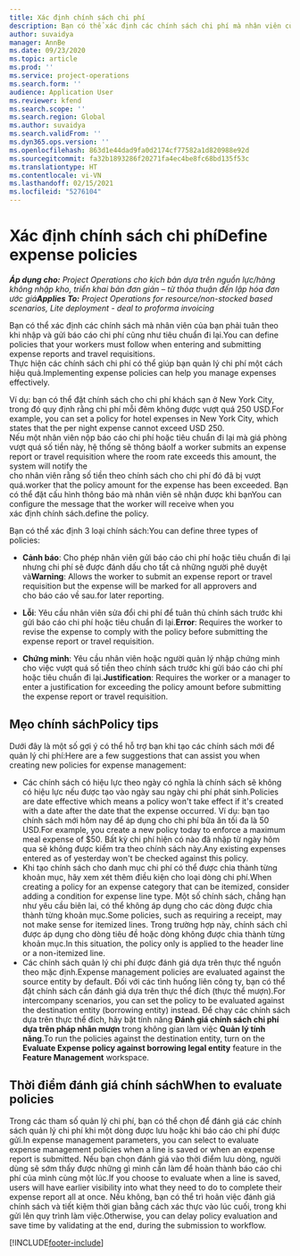 ```yaml
---
title: Xác định chính sách chi phí
description: Bạn có thể xác định các chính sách chi phí mà nhân viên của bạn phải tuân theo khi nhập và gửi báo cáo chi phí cũng như tiêu chuẩn đi lại.
author: suvaidya
manager: AnnBe
ms.date: 09/23/2020
ms.topic: article
ms.prod: ''
ms.service: project-operations
ms.search.form: ''
audience: Application User
ms.reviewer: kfend
ms.search.scope: ''
ms.search.region: Global
ms.author: suvaidya
ms.search.validFrom: ''
ms.dyn365.ops.version: ''
ms.openlocfilehash: 863d1e44dad9fa0d2174cf77582a1d820988e92d
ms.sourcegitcommit: fa32b1893286f20271fa4ec4be8fc68bd135f53c
ms.translationtype: HT
ms.contentlocale: vi-VN
ms.lasthandoff: 02/15/2021
ms.locfileid: "5276104"
---
```

# <a name="define-expense-policies"></a><span data-ttu-id="ccf43-103">Xác định chính sách chi phí</span><span class="sxs-lookup"><span data-stu-id="ccf43-103">Define expense policies</span></span>

<span data-ttu-id="ccf43-104">_**Áp dụng cho:** Project Operations cho kịch bản dựa trên nguồn lực/hàng không nhập kho, triển khai bản đơn giản – từ thỏa thuận đến lập hóa đơn ước giá_</span><span class="sxs-lookup"><span data-stu-id="ccf43-104">_**Applies To:** Project Operations for resource/non-stocked based scenarios, Lite deployment - deal to proforma invoicing_</span></span>

<span data-ttu-id="ccf43-105">Bạn có thể xác định các chính sách mà nhân viên của bạn phải tuân theo khi nhập và gửi báo cáo chi phí cũng như tiêu chuẩn đi lại.</span><span class="sxs-lookup"><span data-stu-id="ccf43-105">You can define policies that your workers must follow when entering and submitting expense reports and travel requisitions.</span></span>         
<span data-ttu-id="ccf43-106">Thực hiện các chính sách chi phí có thể giúp bạn quản lý chi phí một cách hiệu quả.</span><span class="sxs-lookup"><span data-stu-id="ccf43-106">Implementing expense policies can help you manage expenses effectively.</span></span>         

<span data-ttu-id="ccf43-107">Ví dụ: bạn có thể đặt chính sách cho chi phí khách sạn ở New York City, trong đó quy định rằng chi phí mỗi đêm không được vượt quá 250 USD.</span><span class="sxs-lookup"><span data-stu-id="ccf43-107">For example, you can set a policy for hotel expenses in New York City, which states that the per night expense cannot exceed USD 250.</span></span>       
<span data-ttu-id="ccf43-108">Nếu một nhân viên nộp báo cáo chi phí hoặc tiêu chuẩn đi lại mà giá phòng vượt quá số tiền này, hệ thống sẽ thông báo</span><span class="sxs-lookup"><span data-stu-id="ccf43-108">If a worker submits an expense report or travel requisition where the room rate exceeds this amount, the system will notify the</span></span>         
<span data-ttu-id="ccf43-109">cho nhân viên rằng số tiền theo chính sách cho chi phí đó đã bị vượt quá.</span><span class="sxs-lookup"><span data-stu-id="ccf43-109">worker that the policy amount for the expense has been exceeded.</span></span> <span data-ttu-id="ccf43-110">Bạn có thể đặt cấu hình thông báo mà nhân viên sẽ nhận được khi bạn</span><span class="sxs-lookup"><span data-stu-id="ccf43-110">You can configure the message that the worker will receive when you</span></span>        
<span data-ttu-id="ccf43-111">xác định chính sách.</span><span class="sxs-lookup"><span data-stu-id="ccf43-111">define the policy.</span></span>      
        
<span data-ttu-id="ccf43-112">Bạn có thể xác định 3 loại chính sách:</span><span class="sxs-lookup"><span data-stu-id="ccf43-112">You can define three types of policies:</span></span>         
        
- <span data-ttu-id="ccf43-113">**Cảnh báo**: Cho phép nhân viên gửi báo cáo chi phí hoặc tiêu chuẩn đi lại nhưng chi phí sẽ được đánh dấu cho tất cả những người phê duyệt và</span><span class="sxs-lookup"><span data-stu-id="ccf43-113">**Warning**: Allows the worker to submit an expense report or travel requisition but the expense will be marked for all approvers and</span></span>         
  <span data-ttu-id="ccf43-114">cho báo cáo về sau.</span><span class="sxs-lookup"><span data-stu-id="ccf43-114">for later reporting.</span></span>        

- <span data-ttu-id="ccf43-115">**Lỗi**: Yêu cầu nhân viên sửa đổi chi phí để tuân thủ chính sách trước khi gửi báo cáo chi phí hoặc tiêu chuẩn đi lại.</span><span class="sxs-lookup"><span data-stu-id="ccf43-115">**Error**: Requires the worker to revise the expense to comply with the policy before submitting the expense report or travel requisition.</span></span>        
 
 - <span data-ttu-id="ccf43-116">**Chứng minh**: Yêu cầu nhân viên hoặc người quản lý nhập chứng minh cho việc vượt quá số tiền theo chính sách trước khi gửi báo cáo chi phí hoặc tiêu chuẩn đi lại.</span><span class="sxs-lookup"><span data-stu-id="ccf43-116">**Justification**: Requires the worker or a manager to enter a justification for exceeding the policy amount before submitting the expense report or travel requisition.</span></span>        

## <a name="policy-tips"></a><span data-ttu-id="ccf43-117">Mẹo chính sách</span><span class="sxs-lookup"><span data-stu-id="ccf43-117">Policy tips</span></span>
<span data-ttu-id="ccf43-118">Dưới đây là một số gợi ý có thể hỗ trợ bạn khi tạo các chính sách mới để quản lý chi phí:</span><span class="sxs-lookup"><span data-stu-id="ccf43-118">Here are a few suggestions that can assist you when creating new policies for expense management:</span></span> 

- <span data-ttu-id="ccf43-119">Các chính sách có hiệu lực theo ngày có nghĩa là chính sách sẽ không có hiệu lực nếu được tạo vào ngày sau ngày chi phí phát sinh.</span><span class="sxs-lookup"><span data-stu-id="ccf43-119">Policies are date effective which means a policy won't take effect if it's created with a date after the date that the expense occurred.</span></span> <span data-ttu-id="ccf43-120">Ví dụ: bạn tạo chính sách mới hôm nay để áp dụng cho chi phí bữa ăn tối đa là 50 USD.</span><span class="sxs-lookup"><span data-stu-id="ccf43-120">For example, you create a new policy today to enforce a maximum meal expense of $50.</span></span> <span data-ttu-id="ccf43-121">Bất kỳ chi phí hiện có nào đã nhập từ ngày hôm qua sẽ không được kiểm tra theo chính sách này.</span><span class="sxs-lookup"><span data-stu-id="ccf43-121">Any existing expenses entered as of yesterday won't be checked against this policy.</span></span>
- <span data-ttu-id="ccf43-122">Khi tạo chính sách cho danh mục chi phí có thể được chia thành từng khoản mục, hãy xem xét thêm điều kiện cho loại dòng chi phí.</span><span class="sxs-lookup"><span data-stu-id="ccf43-122">When creating a policy for an expense category that can be itemized, consider adding a condition for expense line type.</span></span> <span data-ttu-id="ccf43-123">Một số chính sách, chẳng hạn như yêu cầu biên lai, có thể không áp dụng cho các dòng được chia thành từng khoản mục.</span><span class="sxs-lookup"><span data-stu-id="ccf43-123">Some policies, such as requiring a receipt, may not make sense for itemized lines.</span></span> <span data-ttu-id="ccf43-124">Trong trường hợp này, chính sách chỉ được áp dụng cho dòng tiêu đề hoặc dòng không được chia thành từng khoản mục.</span><span class="sxs-lookup"><span data-stu-id="ccf43-124">In this situation, the policy only is applied to the header line or a non-itemized line.</span></span> 
- <span data-ttu-id="ccf43-125">Các chính sách quản lý chi phí được đánh giá dựa trên thực thể nguồn theo mặc định.</span><span class="sxs-lookup"><span data-stu-id="ccf43-125">Expense management policies are evaluated against the source entity by default.</span></span> <span data-ttu-id="ccf43-126">Đối với các tình huống liên công ty, bạn có thể đặt chính sách cần đánh giá dựa trên thực thể đích (thực thể mượn).</span><span class="sxs-lookup"><span data-stu-id="ccf43-126">For intercompany scenarios, you can set the policy to be evaluated against the destination entity (borrowing entity) instead.</span></span> <span data-ttu-id="ccf43-127">Để chạy các chính sách dựa trên thực thể đích, hãy bật tính năng **Đánh giá chính sách chi phí dựa trên pháp nhân mượn** trong không gian làm việc **Quản lý tính năng**.</span><span class="sxs-lookup"><span data-stu-id="ccf43-127">To run the policies against the destination entity, turn on the **Evaluate Expense policy against borrowing legal entity** feature in the **Feature Management** workspace.</span></span>

## <a name="when-to-evaluate-policies"></a><span data-ttu-id="ccf43-128">Thời điểm đánh giá chính sách</span><span class="sxs-lookup"><span data-stu-id="ccf43-128">When to evaluate policies</span></span>

<span data-ttu-id="ccf43-129">Trong các tham số quản lý chi phí, bạn có thể chọn để đánh giá các chính sách quản lý chi phí khi một dòng được lưu hoặc khi báo cáo chi phí được gửi.</span><span class="sxs-lookup"><span data-stu-id="ccf43-129">In expense management parameters, you can select to evaluate expense management policies when a line is saved or when an expense report is submitted.</span></span> <span data-ttu-id="ccf43-130">Nếu bạn chọn đánh giá vào thời điểm lưu dòng, người dùng sẽ sớm thấy được những gì mình cần làm để hoàn thành báo cáo chi phí của mình cùng một lúc.</span><span class="sxs-lookup"><span data-stu-id="ccf43-130">If you choose to evaluate when a line is saved, users will have earlier visibility into what they need to do to complete their expense report all at once.</span></span> <span data-ttu-id="ccf43-131">Nếu không, bạn có thể trì hoãn việc đánh giá chính sách và tiết kiệm thời gian bằng cách xác thực vào lúc cuối, trong khi gửi lên quy trình làm việc.</span><span class="sxs-lookup"><span data-stu-id="ccf43-131">Otherwise, you can delay policy evaluation and save time by validating at the end, during the submission to workflow.</span></span>


[!INCLUDE[footer-include](../includes/footer-banner.md)]
